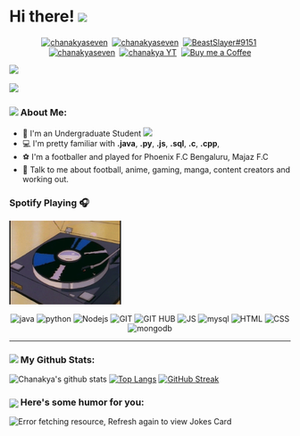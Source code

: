 


# Hi there! <img src="https://github.com/TheDudeThatCode/TheDudeThatCode/blob/master/Assets/Hi.gif" width="29px">
<p align="center">
<a href="https://twitter.com/chanakyaseven" target="blank"><img align="center" src="https://cdn.jsdelivr.net/npm/simple-icons@3.0.1/icons/twitter.svg" alt="chanakyaseven" height="30" width="30" /></a>&nbsp;
<a href="https://in.linkedin.com/in/chanakya-k-s-792017181" target="blank"><img align="center" src="https://cdn.jsdelivr.net/npm/simple-icons@3.0.1/icons/linkedin.svg" alt="chanakyaseven" height="30" width="30" /></a>&nbsp;
<a href="http://discord.com/users/BeastSlayer#9151" target="blank"><img align="center" src="https://cdn.jsdelivr.net/npm/simple-icons@3.0.1/icons/discord.svg" alt="BeastSlayer#9151" height="40" width="30" /></a>&nbsp;
<a href="https://www.instagram.com/chanakyaseven/?hl=en" target="blank"><img align="center" src="https://cdn.jsdelivr.net/npm/simple-icons@3.0.1/icons/instagram.svg" alt="chanakyaseven" height="40" width="30" /></a>&nbsp;
<a href="https://www.youtube.com/channel/UCHakf5GLtTURvG2wqURSRTA?app=desktop" target="blank"><img align="center" src="https://cdn.jsdelivr.net/npm/simple-icons@3.0.1/icons/youtube.svg" alt="chanakya YT" height="40" width="30" /></a>&nbsp;      
<a href="https://www.buymeacoffee.com/chanakyaseven"><img align="center" alt="Buy me a Coffee" width="30px" src="https://cdn.jsdelivr.net/npm/simple-icons@3.0.1/icons/buymeacoffee.svg" /></a>
</p>
<a href="https://hits.seeyoufarm.com"><img src="https://hits.seeyoufarm.com/api/count/incr/badge.svg?url=https%3A%2F%2Fgithub.com%2FChSeven%2FChSeven&count_bg=%2379C83D&title_bg=%23555555&icon=&icon_color=%23E7E7E7&title=Views&edge_flat=false"/></a>

![](https://camo.githubusercontent.com/992babdffd8c74a1502de375fbdf7e4d54773242/68747470733a2f2f6d656469612e67697068792e636f6d2f6d656469612f53576f536b4e36447854737a71494b4571762f67697068792e676966)

### <img src="https://github.com/TheDudeThatCode/TheDudeThatCode/blob/master/Assets/Developer.gif" width="45px"> About Me:
- 🏦 I'm an Undergraduate Student 
      <img src="https://media.giphy.com/media/WUlplcMpOCEmTGBtBW/giphy.gif" width="30">
- 💻 I'm pretty familiar with **.java**, **.py**, **.js**, **.sql**, **.c**, **.cpp**,
- ⚽ I'm a footballer and played for Phoenix F.C Bengaluru, Majaz F.C
- 💬 Talk to me about football, anime, gaming, manga, content creators and working out.

### Spotify Playing 🎧

[<img src="https://github.com/An3sha/An3sha/blob/master/Art/3.gif" alt="Chanakya Spotify Playing" width="200" />](https://open.spotify.com/playlist/2RMfbfxjBKi2LUiwJ4iGNV?si=11XVdQ9xSZyGefIB0ixhvw)

<p align="center">
      <img src="https://www.vectorlogo.zone/logos/java/java-icon.svg" alt="java" width="65" height="65"/> 
      <img src="https://www.vectorlogo.zone/logos/python/python-icon.svg" alt="python" width="55" height="55"/>
      <img src="https://www.vectorlogo.zone/logos/nodejs/nodejs-icon.svg" alt="Nodejs" width="55" height="55"/>
      <img src="https://cdn.jsdelivr.net/npm/simple-icons@3.0.1/icons/git.svg" alt="GIT" width="55" height="55"/>
      <img src="https://cdn.jsdelivr.net/npm/simple-icons@3.0.1/icons/github.svg" alt="GIT HUB" width="55" height="55"/> 
      <img src="https://cdn.jsdelivr.net/npm/simple-icons@3.0.1/icons/javascript.svg" alt="JS" width="55" height="55"/> 
      <img src="https://www.vectorlogo.zone/logos/mysql/mysql-icon.svg" alt="mysql" width="45" height="55"/>
      <img src="https://www.vectorlogo.zone/logos/w3_html5/w3_html5-icon.svg" alt="HTML" width="45" height="55"/>
      <img src="https://www.vectorlogo.zone/logos/w3_css/w3_css-official.svg" alt="CSS" width="45" height="55"/>
      <img src="https://www.vectorlogo.zone/logos/mongodb/mongodb-icon.svg" alt="mongodb" width="45" height="55"/>
</p>

---
### <img src='https://media1.giphy.com/media/du3J3cXyzhj75IOgvA/giphy.gif?cid=ecf05e47x2g034i9pzwtzzsd3xgg2w9nr94t4tflbbgo3008&rid=giphy.gif' width='25px'> My Github Stats:
![Chanakya's github stats](https://github-readme-stats.vercel.app/api?username=ChSeven&show_icons=true&title_color=ffc857&icon_color=8ac926&text_color=daf7dc&bg_color=151515&hide=issues&count_private=true&include_all_commits=true)
[![Top Langs](https://github-readme-stats.vercel.app/api/top-langs/?username=ChSeven&layout=compact&text_color=daf7dc&bg_color=151515&hide=css,html,php)](https://github.com/anuraghazra/github-readme-stats)
[![GitHub Streak](https://github-readme-streak-stats.herokuapp.com/?user=ChSeven&theme=dark)](https://git.io/streak-stats)






### <img align ='center' src='https://media2.giphy.com/media/UQDSBzfyiBKvgFcSTw/giphy.gif?cid=ecf05e47p3cd513axbek3f56ti3jzizq8hincw20jauyyfyw&rid=giphy.gif' width ='29px'> Here's some humor for you:
<img src="https://readme-jokes.vercel.app/api" alt="Error fetching resource, Refresh again to view Jokes Card" />

